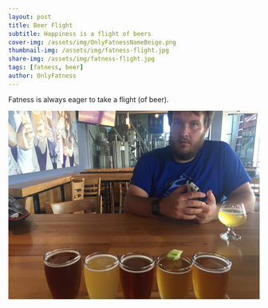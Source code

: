```yaml
---
layout: post
title: Beer Flight
subtitle: Happiness is a flight of beers
cover-img: /assets/img/OnlyFatnessNameBeige.png
thumbnail-img: /assets/img/fatness-flight.jpg
share-img: /assets/img/fatness-flight.jpg
tags: [fatness, beer]
author: OnlyFatness
---
```


Fatness is always eager to take a flight (of beer).

![Fatness Beer Flight](/assets/img/fatness-flight.jpg)

